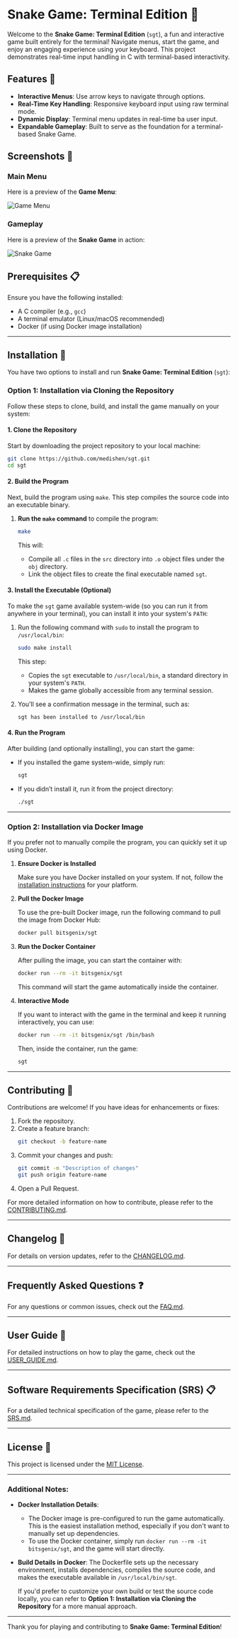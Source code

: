 # Snake Game: Terminal Edition 🐍

Welcome to the **Snake Game: Terminal Edition** (`sgt`), a fun and interactive game built entirely for the terminal! Navigate menus, start the game, and enjoy an engaging experience using your keyboard. This project demonstrates real-time input handling in C with terminal-based interactivity.

## Features 🚀

- **Interactive Menus**: Use arrow keys to navigate through options.
- **Real-Time Key Handling**: Responsive keyboard input using raw terminal mode.
- **Dynamic Display**: Terminal menu updates in real-time ba user input.
- **Expandable Gameplay**: Built to serve as the foundation for a terminal-based Snake Game.

## Screenshots 📸

### Main Menu

Here is a preview of the **Game Menu**:

![Game Menu](assets/menu_game.jpg)

### Gameplay

Here is a preview of the **Snake Game** in action:

![Snake Game](assets/game.jpg)

## Prerequisites 📋

Ensure you have the following installed:

- A C compiler (e.g., `gcc`)
- A terminal emulator (Linux/macOS recommended)
- Docker (if using Docker image installation)

---

## Installation 💾

You have two options to install and run **Snake Game: Terminal Edition** (`sgt`):

### **Option 1: Installation via Cloning the Repository**

Follow these steps to clone, build, and install the game manually on your system:

#### 1. **Clone the Repository**

Start by downloading the project repository to your local machine:

```bash
git clone https://github.com/medishen/sgt.git
cd sgt
```

#### 2. **Build the Program**

Next, build the program using `make`. This step compiles the source code into an executable binary.

1. **Run the `make` command** to compile the program:

   ```bash
   make
   ```

   This will:

   - Compile all `.c` files in the `src` directory into `.o` object files under the `obj` directory.
   - Link the object files to create the final executable named `sgt`.

#### 3. **Install the Executable (Optional)**

To make the `sgt` game available system-wide (so you can run it from anywhere in your terminal), you can install it into your system's `PATH`:

1. Run the following command with `sudo` to install the program to `/usr/local/bin`:

   ```bash
   sudo make install
   ```

   This step:

   - Copies the `sgt` executable to `/usr/local/bin`, a standard directory in your system's `PATH`.
   - Makes the game globally accessible from any terminal session.

2. You’ll see a confirmation message in the terminal, such as:

   ```
   sgt has been installed to /usr/local/bin
   ```

#### 4. **Run the Program**

After building (and optionally installing), you can start the game:

- If you installed the game system-wide, simply run:

  ```bash
  sgt
  ```

- If you didn’t install it, run it from the project directory:

  ```bash
  ./sgt
  ```

---

### **Option 2: Installation via Docker Image**

If you prefer not to manually compile the program, you can quickly set it up using Docker.

1. **Ensure Docker is Installed**

   Make sure you have Docker installed on your system. If not, follow the [installation instructions](https://docs.docker.com/get-docker/) for your platform.

2. **Pull the Docker Image**

   To use the pre-built Docker image, run the following command to pull the image from Docker Hub:

   ```bash
   docker pull bitsgenix/sgt
   ```

3. **Run the Docker Container**

   After pulling the image, you can start the container with:

   ```bash
   docker run --rm -it bitsgenix/sgt
   ```

   This command will start the game automatically inside the container.

4. **Interactive Mode**

   If you want to interact with the game in the terminal and keep it running interactively, you can use:

   ```bash
   docker run --rm -it bitsgenix/sgt /bin/bash
   ```

   Then, inside the container, run the game:

   ```bash
   sgt
   ```

---

## Contributing 🤝

Contributions are welcome! If you have ideas for enhancements or fixes:

1. Fork the repository.
2. Create a feature branch:
   ```bash
   git checkout -b feature-name
   ```
3. Commit your changes and push:
   ```bash
   git commit -m "Description of changes"
   git push origin feature-name
   ```
4. Open a Pull Request.

For more detailed information on how to contribute, please refer to the [CONTRIBUTING.md](./docs/CONTRIBUTING.md).

---

## Changelog 📜

For details on version updates, refer to the [CHANGELOG.md](./docs/CHANGELOG.md).

---

## Frequently Asked Questions ❓

For any questions or common issues, check out the [FAQ.md](./docs/FAQ.md).

---

## User Guide 📖

For detailed instructions on how to play the game, check out the [USER_GUIDE.md](./docs/USER_GUIDE.md).

---

## Software Requirements Specification (SRS) 📋

For a detailed technical specification of the game, please refer to the [SRS.md](./docs/SRS.md).

---

## License 📜

This project is licensed under the [MIT License](LICENSE).

---

### Additional Notes:

- **Docker Installation Details**:

  - The Docker image is pre-configured to run the game automatically. This is the easiest installation method, especially if you don't want to manually set up dependencies.
  - To use the Docker container, simply run `docker run --rm -it bitsgenix/sgt`, and the game will start directly.

- **Build Details in Docker**:
  The Dockerfile sets up the necessary environment, installs dependencies, compiles the source code, and makes the executable available in `/usr/local/bin/sgt`.

  If you'd prefer to customize your own build or test the source code locally, you can refer to **Option 1: Installation via Cloning the Repository** for a more manual approach.

---

Thank you for playing and contributing to **Snake Game: Terminal Edition**!
